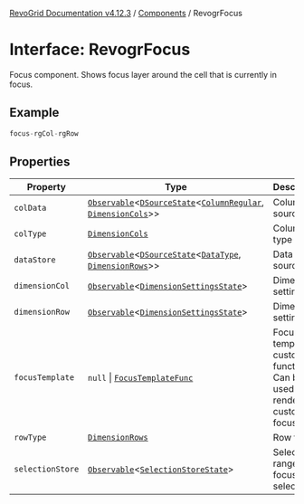 [RevoGrid Documentation v4.12.3](README.md) / [Components](Namespace.Components.md) / RevogrFocus

# Interface: RevogrFocus

Focus component. Shows focus layer around the cell that is currently in focus.

## Example

```ts
focus-rgCol-rgRow
```

## Properties

| Property | Type | Description | Defined in |
| ------ | ------ | ------ | ------ |
| `colData` | [`Observable`](TypeAlias.Observable.md)\<[`DSourceState`](TypeAlias.DSourceState.md)\<[`ColumnRegular`](Interface.ColumnRegular.md), [`DimensionCols`](TypeAlias.DimensionCols.md)\>\> | Column source | [src/components.d.ts:460](https://github.com/revolist/revogrid/blob/d8faaf908685ef9767dc3ea8ccad1628e41fbf76/src/components.d.ts#L460) |
| `colType` | [`DimensionCols`](TypeAlias.DimensionCols.md) | Column type | [src/components.d.ts:464](https://github.com/revolist/revogrid/blob/d8faaf908685ef9767dc3ea8ccad1628e41fbf76/src/components.d.ts#L464) |
| `dataStore` | [`Observable`](TypeAlias.Observable.md)\<[`DSourceState`](TypeAlias.DSourceState.md)\<[`DataType`](TypeAlias.DataType.md), [`DimensionRows`](TypeAlias.DimensionRows.md)\>\> | Data rows source | [src/components.d.ts:468](https://github.com/revolist/revogrid/blob/d8faaf908685ef9767dc3ea8ccad1628e41fbf76/src/components.d.ts#L468) |
| `dimensionCol` | [`Observable`](TypeAlias.Observable.md)\<[`DimensionSettingsState`](Interface.DimensionSettingsState.md)\> | Dimension settings X | [src/components.d.ts:472](https://github.com/revolist/revogrid/blob/d8faaf908685ef9767dc3ea8ccad1628e41fbf76/src/components.d.ts#L472) |
| `dimensionRow` | [`Observable`](TypeAlias.Observable.md)\<[`DimensionSettingsState`](Interface.DimensionSettingsState.md)\> | Dimension settings Y | [src/components.d.ts:476](https://github.com/revolist/revogrid/blob/d8faaf908685ef9767dc3ea8ccad1628e41fbf76/src/components.d.ts#L476) |
| `focusTemplate` | `null` \| [`FocusTemplateFunc`](TypeAlias.FocusTemplateFunc.md) | Focus template custom function. Can be used to render custom focus layer. | [src/components.d.ts:480](https://github.com/revolist/revogrid/blob/d8faaf908685ef9767dc3ea8ccad1628e41fbf76/src/components.d.ts#L480) |
| `rowType` | [`DimensionRows`](TypeAlias.DimensionRows.md) | Row type | [src/components.d.ts:484](https://github.com/revolist/revogrid/blob/d8faaf908685ef9767dc3ea8ccad1628e41fbf76/src/components.d.ts#L484) |
| `selectionStore` | [`Observable`](TypeAlias.Observable.md)\<[`SelectionStoreState`](TypeAlias.SelectionStoreState.md)\> | Selection, range, focus for selection | [src/components.d.ts:488](https://github.com/revolist/revogrid/blob/d8faaf908685ef9767dc3ea8ccad1628e41fbf76/src/components.d.ts#L488) |
